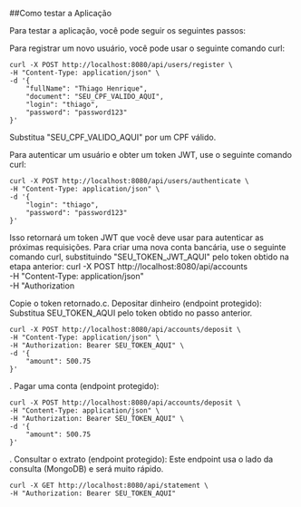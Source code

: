##Como testar a Aplicação

Para testar a aplicação, você pode seguir os seguintes passos:

Para registrar um novo usuário, você pode usar o seguinte comando curl:

    curl -X POST http://localhost:8080/api/users/register \
    -H "Content-Type: application/json" \
    -d '{
        "fullName": "Thiago Henrique",
        "document": "SEU_CPF_VALIDO_AQUI",
        "login": "thiago",
        "password": "password123"
    }'
    
Substitua "SEU_CPF_VALIDO_AQUI" por um CPF válido.

Para autenticar um usuário e obter um token JWT, use o seguinte comando curl:

    curl -X POST http://localhost:8080/api/users/authenticate \
    -H "Content-Type: application/json" \
    -d '{
        "login": "thiago",
        "password": "password123"
    }'

Isso retornará um token JWT que você deve usar para autenticar as próximas requisições.
Para criar uma nova conta bancária, use o seguinte comando curl, substituindo "SEU_TOKEN_JWT_AQUI" pelo token obtido na etapa anterior:
    curl -X POST http://localhost:8080/api/accounts \
    -H "Content-Type: application/json" \
    -H "Authorization

Copie o token retornado.c. Depositar dinheiro (endpoint protegido): Substitua SEU_TOKEN_AQUI pelo token obtido no passo anterior.

    curl -X POST http://localhost:8080/api/accounts/deposit \
    -H "Content-Type: application/json" \
    -H "Authorization: Bearer SEU_TOKEN_AQUI" \
    -d '{
        "amount": 500.75
    }'


. Pagar uma conta (endpoint protegido):

    curl -X POST http://localhost:8080/api/accounts/deposit \
    -H "Content-Type: application/json" \
    -H "Authorization: Bearer SEU_TOKEN_AQUI" \
    -d '{
        "amount": 500.75
    }'

. Consultar o extrato (endpoint protegido): Este endpoint usa o lado da consulta (MongoDB) e será muito rápido.

    curl -X GET http://localhost:8080/api/statement \
    -H "Authorization: Bearer SEU_TOKEN_AQUI"
    
